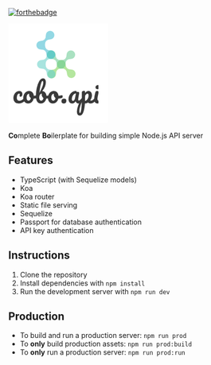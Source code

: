 [![forthebadge](https://forthebadge.com/images/badges/gluten-free.svg)](https://forthebadge.com)

![Logo](/temp/cobo-api-logo.png)


**Co**mplete **Bo**ilerplate for building simple Node.js API server

## Features

- TypeScript (with Sequelize models)
- Koa
- Koa router
- Static file serving
- Sequelize
- Passport for database authentication
- API key authentication

## Instructions

1. Clone the repository
2. Install dependencies with `npm install`
3. Run the development server with `npm run dev`

## Production
- To build and run a production server:
`npm run prod`
- To **only** build production assets: `npm run prod:build`
- To **only** run a production server: `npm run prod:run`
